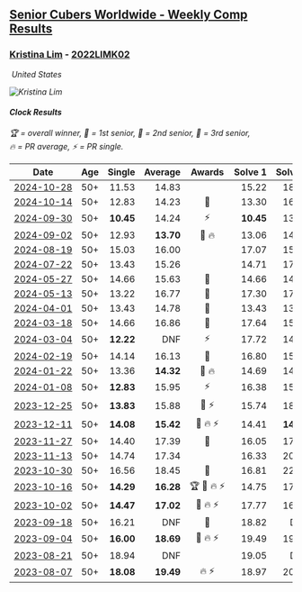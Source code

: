 <style>table {white-space: nowrap;}</style>
<link rel="stylesheet" type="text/css" href="/scw-comp/css/flags.css" />

## [Senior Cubers Worldwide - Weekly Comp Results](/scw-comp/results/)
### [Kristina Lim](README.md) - [2022LIMK02](https://www.worldcubeassociation.org/persons/2022LIMK02?event=clock)

<i class="flag flag-US" />&nbsp;United States

![Kristina Lim](1670987100.jpg)

#### Clock Results

<span style="white-space: nowrap;">🏆 = overall winner</span>, <span style="white-space: nowrap;">🥇 = 1st senior</span>, <span style="white-space: nowrap;">🥈 = 2nd senior</span>, <span style="white-space: nowrap;">🥉 = 3rd senior</span>, <span style="white-space: nowrap;">🔥 = PR average</span>, <span style="white-space: nowrap;">⚡ = PR single</span>.

| Date | Age | Single | Average | Awards | Solve 1 | Solve 2 | Solve 3 | Solve 4 | Solve 5 | Video |
| :--: | :--: | --: | --: | :--: | --: | --: | --: | --: | --: | :-- |
| [2024-10-28](../../results/2024-10-28/clock.md) | 50+ | 11.53 | 14.83 |  | 15.22 | 18.48 | 15.10 | 14.18 | 11.53 | [Desktop](https://www.facebook.com/1045330593/videos/1331142911629216) / [Mobile](https://m.facebook.com/1045330593/videos/1331142911629216) |
| [2024-10-14](../../results/2024-10-14/clock.md) | 50+ | 12.83 | 14.23 | 🥈 | 13.30 | 16.52 | 12.88 | 12.83 | 23.01 | [Desktop](https://www.facebook.com/1045330593/videos/433881572739404) / [Mobile](https://m.facebook.com/1045330593/videos/433881572739404) |
| [2024-09-30](../../results/2024-09-30/clock.md) | 50+ | **10.45** | 14.24 | ⚡ | **10.45** | 13.58 | 17.03 | 14.86 | 14.27 | [Desktop](https://www.facebook.com/1045330593/videos/513156104790107) / [Mobile](https://m.facebook.com/1045330593/videos/513156104790107) |
| [2024-09-02](../../results/2024-09-02/clock.md) | 50+ | 12.93 | **13.70** | 🥈 🔥 | 13.06 | 14.64 | 14.26 | 12.93 | 13.79 | [Desktop](https://www.facebook.com/1045330593/videos/333477049775301) / [Mobile](https://m.facebook.com/1045330593/videos/333477049775301) |
| [2024-08-19](../../results/2024-08-19/clock.md) | 50+ | 15.03 | 16.00 |  | 17.07 | 15.82 | 15.03 | 15.79 | 16.38 | [Desktop](https://www.facebook.com/1045330593/videos/556002050082844) / [Mobile](https://m.facebook.com/1045330593/videos/556002050082844) |
| [2024-07-22](../../results/2024-07-22/clock.md) | 50+ | 13.43 | 15.26 |  | 14.71 | 17.12 | 13.94 | 20.31 | 13.43 | [Desktop](https://www.facebook.com/1045330593/videos/3475285686096477) / [Mobile](https://m.facebook.com/1045330593/videos/3475285686096477) |
| [2024-05-27](../../results/2024-05-27/clock.md) | 50+ | 14.66 | 15.63 | 🥈 | 14.66 | 14.86 | 15.81 | 16.23 | 16.46 | [Desktop](https://www.facebook.com/1045330593/videos/1465076361102448) / [Mobile](https://m.facebook.com/1045330593/videos/1465076361102448) |
| [2024-05-13](../../results/2024-05-13/clock.md) | 50+ | 13.22 | 16.77 | 🥉 | 17.30 | 17.41 | 15.60 | 20.82 | 13.22 | [Desktop](https://www.facebook.com/1045330593/videos/1151061852835347) / [Mobile](https://m.facebook.com/1045330593/videos/1151061852835347) |
| [2024-04-01](../../results/2024-04-01/clock.md) | 50+ | 13.43 | 14.78 | 🥈 | 13.43 | 13.96 | 15.67 | 15.73 | 14.71 | [Desktop](https://www.facebook.com/1045330593/videos/2823184017822962) / [Mobile](https://m.facebook.com/1045330593/videos/2823184017822962) |
| [2024-03-18](../../results/2024-03-18/clock.md) | 50+ | 14.66 | 16.86 | 🥉 | 17.64 | 15.53 | 14.66 | 17.42 | 19.21 | [Desktop](https://www.facebook.com/1045330593/videos/394931330100548) / [Mobile](https://m.facebook.com/1045330593/videos/394931330100548) |
| [2024-03-04](../../results/2024-03-04/clock.md) | 50+ | **12.22** | DNF | ⚡ | 17.72 | 14.76 | DNF | **12.22** | DNF | [Desktop](https://www.facebook.com/1045330593/videos/753909133498015) / [Mobile](https://m.facebook.com/1045330593/videos/753909133498015) |
| [2024-02-19](../../results/2024-02-19/clock.md) | 50+ | 14.14 | 16.13 | 🥉 | 16.80 | 15.24 | 16.82 | 16.34 | 14.14 | [Desktop](https://www.facebook.com/1045330593/videos/3368141613488180) / [Mobile](https://m.facebook.com/1045330593/videos/3368141613488180) |
| [2024-01-22](../../results/2024-01-22/clock.md) | 50+ | 13.36 | **14.32** | 🥈 🔥 | 14.69 | 14.27 | 13.99 | 18.23 | 13.36 | [Desktop](https://www.facebook.com/1045330593/videos/378704504766735) / [Mobile](https://m.facebook.com/1045330593/videos/378704504766735) |
| [2024-01-08](../../results/2024-01-08/clock.md) | 50+ | **12.83** | 15.95 | ⚡ | 16.38 | 15.12 | DNF | **12.83** | 16.36 | [Desktop](https://www.facebook.com/1045330593/videos/1345479686102901) / [Mobile](https://m.facebook.com/1045330593/videos/1345479686102901) |
| [2023-12-25](../../results/2023-12-25/clock.md) | 50+ | **13.83** | 15.88 | 🥉 ⚡ | 15.74 | 18.93 | **13.83** | 16.36 | 15.53 | [Desktop](https://www.facebook.com/1045330593/videos/1092139578625456) / [Mobile](https://m.facebook.com/1045330593/videos/1092139578625456) |
| [2023-12-11](../../results/2023-12-11/clock.md) | 50+ | **14.08** | **15.42** | 🥉 🔥 ⚡ | 14.41 | **14.08** | 20.83 | 17.15 | 14.69 | [Desktop](https://www.facebook.com/1045330593/videos/379494934652961) / [Mobile](https://m.facebook.com/1045330593/videos/379494934652961) |
| [2023-11-27](../../results/2023-11-27/clock.md) | 50+ | 14.40 | 17.39 | 🥈 | 16.05 | 17.33 | DNF | 18.78 | 14.40 | [Desktop](https://www.facebook.com/1045330593/videos/1025875745306570) / [Mobile](https://m.facebook.com/1045330593/videos/1025875745306570) |
| [2023-11-13](../../results/2023-11-13/clock.md) | 50+ | 14.74 | 17.34 |  | 16.33 | 20.20 | 14.74 | 15.49 | DNF | [Desktop](https://www.facebook.com/1045330593/videos/1036810454238350) / [Mobile](https://m.facebook.com/1045330593/videos/1036810454238350) |
| [2023-10-30](../../results/2023-10-30/clock.md) | 50+ | 16.56 | 18.45 | 🥈 | 16.81 | 22.79 | 16.56 | 17.44 | 21.10 | [Desktop](https://www.facebook.com/1045330593/videos/660610406157720) / [Mobile](https://m.facebook.com/1045330593/videos/660610406157720) |
| [2023-10-16](../../results/2023-10-16/clock.md) | 50+ | **14.29** | **16.28** | 🏆 🥇 🔥 ⚡ | 14.75 | 17.79 | 25.10 | 16.29 | **14.29** | [Desktop](https://www.facebook.com/1045330593/videos/321556387261863) / [Mobile](https://m.facebook.com/1045330593/videos/321556387261863) |
| [2023-10-02](../../results/2023-10-02/clock.md) | 50+ | **14.47** | **17.02** | 🥈 🔥 ⚡ | 17.77 | 16.48 | 20.20 | 16.81 | **14.47** | [Desktop](https://www.facebook.com/1045330593/videos/233282962762915) / [Mobile](https://m.facebook.com/1045330593/videos/233282962762915) |
| [2023-09-18](../../results/2023-09-18/clock.md) | 50+ | 16.21 | DNF | 🥉 | 18.82 | DNF | DNF | 16.21 | 19.01 | [Desktop](https://www.facebook.com/1045330593/videos/1373837449876048) / [Mobile](https://m.facebook.com/1045330593/videos/1373837449876048) |
| [2023-09-04](../../results/2023-09-04/clock.md) | 50+ | **16.00** | **18.69** | 🥉 🔥 ⚡ | 19.49 | 19.89 | DNF | **16.00** | 16.68 | [Desktop](https://www.facebook.com/1045330593/videos/738016254752952) / [Mobile](https://m.facebook.com/1045330593/videos/738016254752952) |
| [2023-08-21](../../results/2023-08-21/clock.md) | 50+ | 18.94 | DNF |  | 19.05 | DNF | 18.94 | 21.09 | DNF | [Desktop](https://www.facebook.com/1045330593/videos/977364066858479) / [Mobile](https://m.facebook.com/1045330593/videos/977364066858479) |
| [2023-08-07](../../results/2023-08-07/clock.md) | 50+ | **18.08** | **19.49** | 🔥 ⚡ | 18.97 | 20.25 | 19.41 | 20.10 | **18.08** | [Desktop](https://www.facebook.com/1045330593/videos/311385804624908) / [Mobile](https://m.facebook.com/1045330593/videos/311385804624908) |


<!-- Global site tag (gtag.js) - Google Analytics -->
<script async src="https://www.googletagmanager.com/gtag/js?id=UA-86348435-3"></script>
<script>window.dataLayer = window.dataLayer || []; function gtag() {dataLayer.push(arguments);} gtag('js', new Date()); gtag('config', 'UA-86348435-3');</script>
